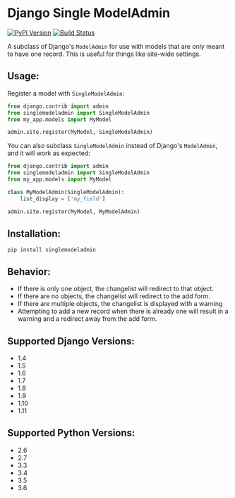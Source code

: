 Django Single ModelAdmin
========================

[![PyPI Version](https://img.shields.io/pypi/v/singlemodeladmin.svg)][pypi]
[![Build Status](http://img.shields.io/travis/AMeng/django-single-model-admin.svg)][travis]

[travis]: http://travis-ci.org/AMeng/django-single-model-admin
[pypi]: https://pypi.python.org/pypi/singlemodeladmin

A subclass of Django's `ModelAdmin` for use with models that are only meant to
have one record. This is useful for things like site-wide settings.

Usage:
------

Register a model with `SingleModelAdmin`:

```python
from django.contrib import admin
from singlemodeladmin import SingleModelAdmin
from my_app.models import MyModel

admin.site.register(MyModel, SingleModelAdmin)
```
You can also subclass `SingleModelAdmin` instead of Django's `ModelAdmin`, and
it will work as expected:

```python
from django.contrib import admin
from singlemodeladmin import SingleModelAdmin
from my_app.models import MyModel

class MyModelAdmin(SingleModelAdmin):
    list_display = ['my_field']

admin.site.register(MyModel, MyModelAdmin)
```

Installation:
-------------
```
pip install singlemodeladmin
```

Behavior:
---------

 * If there is only one object, the changelist will redirect to that object.
 * If there are no objects, the changelist will redirect to the add form.
 * If there are multiple objects, the changelist is displayed with a warning
 * Attempting to add a new record when there is already one will result in a
   warning and a redirect away from the add form.

Supported Django Versions:
--------------------------
 * 1.4
 * 1.5
 * 1.6
 * 1.7
 * 1.8
 * 1.9
 * 1.10
 * 1.11

Supported Python Versions:
--------------------------
 * 2.6
 * 2.7
 * 3.3
 * 3.4
 * 3.5
 * 3.6
